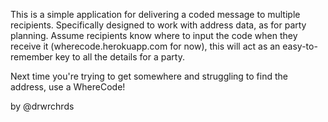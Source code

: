 This is a simple application for delivering a coded message to multiple recipients. Specifically designed to work with address data, as for party planning. Assume recipients know where to input the code when they receive it (wherecode.herokuapp.com for now), this will act as an easy-to-remember key to all the details for a party.

Next time you're trying to get somewhere and struggling to find the address, use a WhereCode!

by @drwrchrds